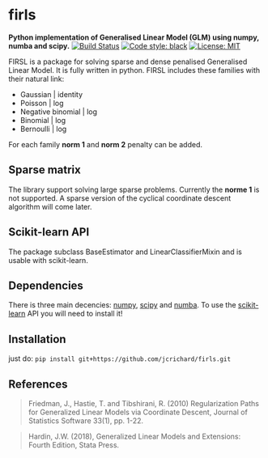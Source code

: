 firls
=====

**Python implementation of Generalised Linear Model (GLM) using numpy, numba and scipy.**
[![Build Status](https://travis-ci.com/jcrichard/firls.svg?token=GPmRE5NKPgUcr25o777N&branch=master)](https://travis-ci.com/jcrichard/firls)
[![Code style: black](https://img.shields.io/badge/code%20style-black-000000.svg)](https://github.com/python/black)
[![License: MIT](https://img.shields.io/badge/License-MIT-yellow.svg)](https://opensource.org/licenses/MIT)



FIRSL is a package for solving sparse and dense penalised Generalised Linear Model. It is fully written in python.
FIRSL includes these families with their natural link:

* Gaussian          | identity
* Poisson           | log
* Negative binomial | log
* Binomial          | log
* Bernoulli          | log

For each family **norm 1** and **norm 2** penalty can be added.

Sparse matrix
-------------
The library support solving large sparse problems. Currently the **norme 1** is not supported.
A sparse version of the cyclical coordinate descent algorithm will come later.

Scikit-learn API
----------------
The package subclass BaseEstimator and LinearClassifierMixin and is usable with scikit-learn.

Dependencies
------------
There is three main decencies: [numpy](http://www.numpy.org/), [scipy](http://www.scipy.org/) and  [numba](https://numba.pydata.org/).
To use the [scikit-learn](https://scikit-learn.org/stable/) API you will need to install it!


Installation
------------
just do:
`pip install git+https://github.com/jcrichard/firls.git`


References
----------
>Friedman, J., Hastie, T. and Tibshirani, R. (2010) Regularization Paths for Generalized Linear Models via Coordinate Descent, Journal of
Statistics Software 33(1), pp. 1-22.

>Hardin, J.W. (2018), Generalized Linear Models and Extensions: Fourth Edition, Stata Press.



